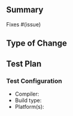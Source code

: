 <!-- DELETE ALL COMMENTS BEFORE SUBMITTING -->

## Summary
<!-- Provide a brief description of what this PR accomplishes -->
<!-- If it fixes an open issue, please link to the issue here -->
Fixes #(issue)

## Type of Change
<!-- Please choose the type of change your PR introduces -->
<!-- Bug fix (non-breaking change which fixes an issue) -->
<!-- New feature (non-breaking change which adds functionality) -->
<!-- Breaking change (fix or feature that would cause existing functionality to not work as expected) -->
<!-- Documentation update -->
<!-- Performance improvement -->
<!-- Code refactoring (no functional changes, no API changes) -->
<!-- Build/CI changes -->
<!-- Other (please describe): -->

## Test Plan
<!-- Describe the tests that you ran to verify your changes -->
<!-- Please write down any manual commands you used and note down tests that you have written if applicable. -->

### Test Configuration
<!-- Provide details about your test configuration(s) if relevant -->
- Compiler:
- Build type:
- Platform(s):
